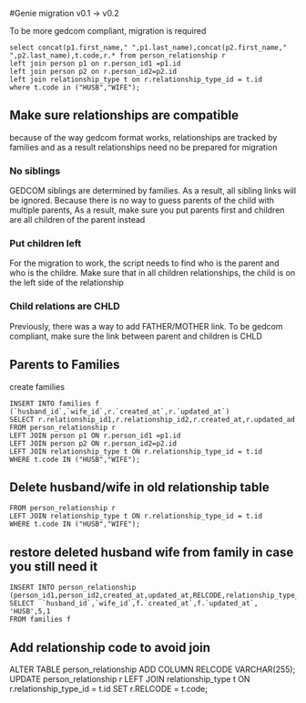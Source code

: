 #Genie migration v0.1 -> v0.2

To be more gedcom compliant, migration is required

```
select concat(p1.first_name," ",p1.last_name),concat(p2.first_name," ",p2.last_name),t.code,r.* from person_relationship r
left join person p1 on r.person_id1 =p1.id
left join person p2 on r.person_id2=p2.id
left join relationship_type t on r.relationship_type_id = t.id
where t.code in ("HUSB","WIFE");
```

## Make sure relationships are compatible

because of the way gedcom format works, relationships are tracked by families and as a result relationships need no be prepared for migration

### No siblings

GEDCOM siblings are determined by families. As a result, all sibling links will be ignored. Because there is no way to guess parents of the child with multiple parents, As a result, make sure you put parents first and children are all children of the parent instead

### Put children left

For the migration to work, the script needs to find who is the parent and who is the childre. Make sure that in all children relationships, the child is on the left side of the relationship

### Child relations are CHLD

Previously, there was a way to add FATHER/MOTHER link. To be gedcom compliant, make sure the link between parent and children is CHLD

## Parents to Families
create families

```
INSERT INTO families f (`husband_id`,`wife_id`,r.`created_at`,r.`updated_at`)
SELECT r.relationship_id1,r.relationship_id2,r.created_at,r.updated_ad 
FROM person_relationship r
LEFT JOIN person p1 ON r.person_id1 =p1.id
LEFT JOIN person p2 ON r.person_id2=p2.id
LEFT JOIN relationship_type t ON r.relationship_type_id = t.id
WHERE t.code IN ("HUSB","WIFE");
```

## Delete husband/wife in old relationship table
```DELETE r 
FROM person_relationship r
LEFT JOIN relationship_type t ON r.relationship_type_id = t.id
WHERE t.code IN ("HUSB","WIFE");
```

## restore deleted husband wife from family in case you still need it
```
INSERT INTO person_relationship (person_id1,person_id2,created_at,updated_at,RELCODE,relationship_type_id,family_tree_id)
SELECT  `husband_id`,`wife_id`,f.`created_at`,f.`updated_at`, 'HUSB',5,1
FROM families f
```

## Add relationship code to avoid join
ALTER TABLE person_relationship
ADD COLUMN RELCODE VARCHAR(255);
UPDATE person_relationship r
LEFT JOIN relationship_type t ON r.relationship_type_id = t.id
SET
  r.RELCODE = t.code;
